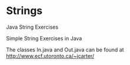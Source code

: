 # Strings
Java String Exercises

Simple String Exercises in Java

The classes In.java and Out.java can be found at http://www.ecf.utoronto.ca/~jcarter/
